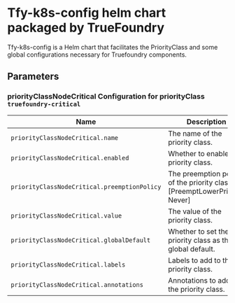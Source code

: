 # Tfy-k8s-config helm chart packaged by TrueFoundry

Tfy-k8s-config is a Helm chart that facilitates the PriorityClass and some global configurations necessary for Truefoundry components.

## Parameters

### priorityClassNodeCritical Configuration for priorityClass `truefoundry-critical`

| Name                                         | Description                                                                | Value                  |
| -------------------------------------------- | -------------------------------------------------------------------------- | ---------------------- |
| `priorityClassNodeCritical.name`             | The name of the priority class.                                            | `truefoundry-critical` |
| `priorityClassNodeCritical.enabled`          | Whether to enable the priority class.                                      | `true`                 |
| `priorityClassNodeCritical.preemptionPolicy` | The preemption policy of the priority class. [PreemptLowerPriority, Never] | `PreemptLowerPriority` |
| `priorityClassNodeCritical.value`            | The value of the priority class.                                           | `100000000`            |
| `priorityClassNodeCritical.globalDefault`    | Whether to set the priority class as the global default.                   | `false`                |
| `priorityClassNodeCritical.labels`           | Labels to add to the priority class.                                       | `{}`                   |
| `priorityClassNodeCritical.annotations`      | Annotations to add to the priority class.                                  | `{}`                   |

